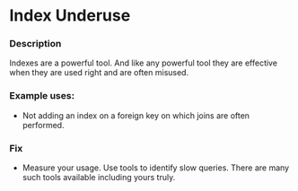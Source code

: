 # Index Underuse

### Description

Indexes are a powerful tool. And like any powerful tool they are effective when they are used right and are often misused.

### Example uses:

* Not adding an index on a foreign key on which joins are often performed.

### Fix

* Measure your usage. Use tools to identify slow queries. There are many such tools available including yours truly. 

